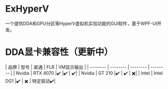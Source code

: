 # ExHyperV
一个提供DDA和GPU分区等HyperV虚拟机实验功能的GUI软件，基于WPF-UI开发。

# DDA显卡兼容性（更新中）
| 品牌 | 型号 | 直通 | FLR | VM显示输出 |
| -------- | -------- | -------- | -------- |
| Nvidia   | RTX 4070 |✔️ |✔️ | ✔️|
| Nvidia   | GT 210 |✔️ | ✔️ | ✖️|
| Intel   |  Intel DG1 |✔️ | ✖️ | 特定驱动✔️|


